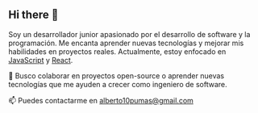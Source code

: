 ## Hi there 👋

Soy un desarrollador junior apasionado por el desarrollo de software y la programación. Me encanta aprender nuevas tecnologías y mejorar mis habilidades en proyectos reales. Actualmente, estoy enfocado en [JavaScript](https://developer.mozilla.org/en-US/docs/Web/JavaScript) y [React](https://reactjs.org/).

🚀 Busco colaborar en proyectos open-source o aprender nuevas tecnologías que me ayuden a crecer como ingeniero de software.

📫 Puedes contactarme en alberto10pumas@gmail.com

<!--
**albertoher/albertoher** is a ✨ _special_ ✨ repository because its `README.md` (this file) appears on your GitHub profile.

Here are some ideas to get you started:

- 🔭 I’m currently working on ...
- 🌱 I’m currently learning ...
- 👯 I’m looking to collaborate on ...
- 🤔 I’m looking for help with ...
- 💬 Ask me about ...
- 📫 How to reach me: ...
- 😄 Pronouns: ...
- ⚡ Fun fact: ...
-->
